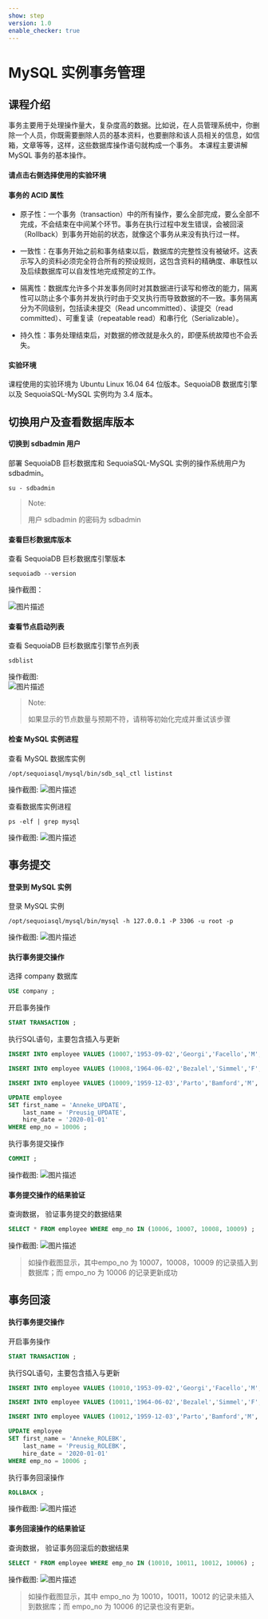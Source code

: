 ```yaml
---
show: step
version: 1.0
enable_checker: true
---
```

# MySQL 实例事务管理


## 课程介绍

事务主要用于处理操作量大，复杂度高的数据。比如说，在人员管理系统中，你删除一个人员，你既需要删除人员的基本资料，也要删除和该人员相关的信息，如信箱，文章等等，这样，这些数据库操作语句就构成一个事务。
本课程主要讲解 MySQL 事务的基本操作。

#### 请点击右侧选择使用的实验环境

#### 事务的 ACID 属性

- 原子性：一个事务（transaction）中的所有操作，要么全部完成，要么全部不完成，不会结束在中间某个环节。事务在执行过程中发生错误，会被回滚（Rollback）到事务开始前的状态，就像这个事务从来没有执行过一样。

- 一致性：在事务开始之前和事务结束以后，数据库的完整性没有被破坏。这表示写入的资料必须完全符合所有的预设规则，这包含资料的精确度、串联性以及后续数据库可以自发性地完成预定的工作。

- 隔离性：数据库允许多个并发事务同时对其数据进行读写和修改的能力，隔离性可以防止多个事务并发执行时由于交叉执行而导致数据的不一致。事务隔离分为不同级别，包括读未提交（Read uncommitted）、读提交（read committed）、可重复读（repeatable read）和串行化（Serializable）。

- 持久性：事务处理结束后，对数据的修改就是永久的，即便系统故障也不会丢失。

#### 实验环境
课程使用的实验环境为 Ubuntu Linux 16.04 64 位版本。SequoiaDB 数据库引擎以及 SequoiaSQL-MySQL 实例均为 3.4 版本。


## 切换用户及查看数据库版本

#### 切换到 sdbadmin 用户

部署 SequoiaDB 巨杉数据库和 SequoiaSQL-MySQL 实例的操作系统用户为 sdbadmin。
```
su - sdbadmin
```
>Note:
>
>用户 sdbadmin 的密码为 sdbadmin

#### 查看巨杉数据库版本

查看 SequoiaDB 巨杉数据库引擎版本
```
sequoiadb --version
```
操作截图：

![图片描述](https://doc.shiyanlou.com/courses/1540/1207281/03eb5c621476f2788a52a6ea755b23bd)

#### 查看节点启动列表

查看 SequoiaDB 巨杉数据库引擎节点列表

```
sdblist 
```

操作截图:  
![图片描述](https://doc.shiyanlou.com/courses/1540/1207281/cdc72e13c0eb5bedfbeb94c800c94f36)

>Note:
>
>如果显示的节点数量与预期不符，请稍等初始化完成并重试该步骤

#### 检查 MySQL 实例进程

查看 MySQL 数据库实例
```
/opt/sequoiasql/mysql/bin/sdb_sql_ctl listinst
```

操作截图:
![图片描述](https://doc.shiyanlou.com/courses/1540/1207281/92856e2e05fee65495cb876332cd34c6)

查看数据库实例进程
```
ps -elf | grep mysql
```

操作截图:
![图片描述](https://doc.shiyanlou.com/courses/1540/1207281/41b259ef9f2b7f16466b3d89606998c4)


## 事务提交

#### 登录到 MySQL 实例

登录 MySQL 实例
```
/opt/sequoiasql/mysql/bin/mysql -h 127.0.0.1 -P 3306 -u root -p
```

操作截图:
![图片描述](https://doc.shiyanlou.com/courses/1540/1207281/b667a6cc7f74c4b19d832efe32054996)

#### 执行事务提交操作

选择 company 数据库
```sql
USE company ;
```

开启事务操作
```sql
START TRANSACTION ;
```

执行SQL语句，主要包含插入与更新
```sql
INSERT INTO employee VALUES (10007,'1953-09-02','Georgi','Facello','M','1986-06-26') ;

INSERT INTO employee VALUES (10008,'1964-06-02','Bezalel','Simmel','F','1985-11-21') ;

INSERT INTO employee VALUES (10009,'1959-12-03','Parto','Bamford','M','1986-08-28') ;

UPDATE employee
SET first_name = 'Anneke_UPDATE', 
    last_name = 'Preusig_UPDATE', 
    hire_date = '2020-01-01'
WHERE emp_no = 10006 ;
```

执行事务提交操作
```sql
COMMIT ;
```

操作截图:
![图片描述](https://doc.shiyanlou.com/courses/1540/1207281/dec1dd362ea3dc685251563778fab9c2)

#### 事务提交操作的结果验证

查询数据， 验证事务提交的数据结果
```sql
SELECT * FROM employee WHERE emp_no IN (10006, 10007, 10008, 10009) ;
```

操作截图:
![图片描述](https://doc.shiyanlou.com/courses/1540/1207281/f78e6cb02f4a2adb0a8badacfca821db)

> 如操作截图显示，其中empo_no 为 10007，10008，10009 的记录插入到数据库；而 empo_no 为 10006 的记录更新成功


## 事务回滚

#### 执行事务提交操作

开启事务操作
```sql
START TRANSACTION ;
```

执行SQL语句，主要包含插入与更新
```sql
INSERT INTO employee VALUES (10010,'1953-09-02','Georgi','Facello','M','1986-06-26') ;

INSERT INTO employee VALUES (10011,'1964-06-02','Bezalel','Simmel','F','1985-11-21') ;

INSERT INTO employee VALUES (10012,'1959-12-03','Parto','Bamford','M','1986-08-28') ;

UPDATE employee
SET first_name = 'Anneke_ROLEBK', 
    last_name = 'Preusig_ROLEBK', 
    hire_date = '2020-01-01'
WHERE emp_no = 10006 ;
```

执行事务回滚操作
```sql
ROLLBACK ;
```

操作截图:
![图片描述](https://doc.shiyanlou.com/courses/1540/1207281/9e8cde81aa0230e22de427f8e2b61d29)


#### 事务回滚操作的结果验证

查询数据， 验证事务回滚后的数据结果
```sql
SELECT * FROM employee WHERE emp_no IN (10010, 10011, 10012, 10006) ;
```

操作截图:
![图片描述](https://doc.shiyanlou.com/courses/1540/1207281/a3ae2f29c1ed07dabef88e9fc9c4429a)

> 如操作截图显示，其中 empo_no 为 10010，10011，10012 的记录未插入到数据库；而 empo_no 为 10006 的记录也没有更新。


